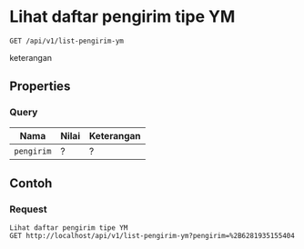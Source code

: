 # Lihat daftar pengirim tipe YM
```http
GET /api/v1/list-pengirim-ym
```
keterangan
## Properties
### Query
Nama  | Nilai | Keterangan
--- | --- | ---
<code>pengirim</code> | ? | ?

## Contoh

### Request
```http
Lihat daftar pengirim tipe YM
GET http://localhost/api/v1/list-pengirim-ym?pengirim=%2B6281935155404
```
